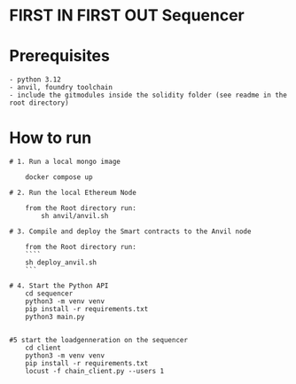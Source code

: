 # FIRST IN FIRST OUT Sequencer

# Prerequisites

    - python 3.12
    - anvil, foundry toolchain
    - include the gitmodules inside the solidity folder (see readme in the root directory)

# How to run

    # 1. Run a local mongo image

        docker compose up

    # 2. Run the local Ethereum Node

        from the Root directory run:
            sh anvil/anvil.sh

    # 3. Compile and deploy the Smart contracts to the Anvil node

        from the Root directory run:
        ````
        sh deploy_anvil.sh
        ```

    # 4. Start the Python API
        cd sequencer
        python3 -m venv venv
        pip install -r requirements.txt
        python3 main.py


    #5 start the loadgenneration on the sequencer
        cd client
        python3 -m venv venv
        pip install -r requirements.txt
        locust -f chain_client.py --users 1
